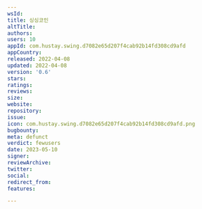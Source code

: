 ```yaml
---
wsId: 
title: 싱싱코인
altTitle: 
authors: 
users: 10
appId: com.hustay.swing.d7082e65d207f4cab92b14fd308cd9afd
appCountry: 
released: 2022-04-08
updated: 2022-04-08
version: '0.6'
stars: 
ratings: 
reviews: 
size: 
website: 
repository: 
issue: 
icon: com.hustay.swing.d7082e65d207f4cab92b14fd308cd9afd.png
bugbounty: 
meta: defunct
verdict: fewusers
date: 2023-05-10
signer: 
reviewArchive: 
twitter: 
social: 
redirect_from: 
features: 

---
```


